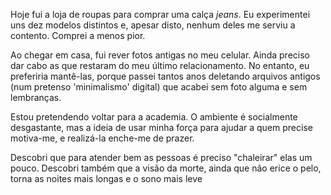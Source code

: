 Hoje fui a loja de roupas para comprar uma calça *jeans*. Eu experimentei uns dez modelos distintos e, apesar disto, nenhum deles me serviu a contento. Comprei a menos pior. 

Ao chegar em casa, fui rever fotos antigas no meu celular. Ainda preciso dar cabo as que restaram do meu último relacionamento. No entanto, eu preferiria mantê-las, porque passei tantos anos deletando arquivos antigos (num pretenso 'minimalismo' digital) que acabei sem foto alguma e sem lembranças.

Estou pretendendo voltar para a academia. O ambiente é socialmente desgastante, mas a ideia de usar minha força para ajudar a quem precise motiva-me, e realizá-la enche-me de prazer.

Descobri que para atender bem as pessoas é preciso "chaleirar" elas um pouco. Descobri também que a visão da morte, ainda que não erice o pelo, torna as noites mais longas e o sono mais leve